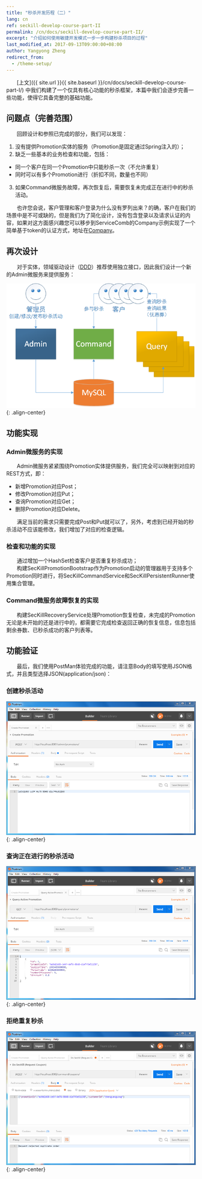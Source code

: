 ```yaml
---
title: "秒杀开发历程（二）"
lang: cn
ref: seckill-develop-course-part-II
permalink: /cn/docs/seckill-develop-course-part-II/
excerpt: "介绍如何使用敏捷开发模式一步一步构建秒杀项目的过程"
last_modified_at: 2017-09-13T09:00:00+08:00
author: Yangyong Zheng
redirect_from:
  - /theme-setup/
---
```


　　[上文]({{ site.url }}{{ site.baseurl }}/cn/docs/seckill-develop-course-part-I/) 中我们构建了一个仅具有核心功能的秒杀框架，本篇中我们会逐步完善一些功能，使得它具备完整的基础功能。

## 问题点（完善范围）
　　回顾设计和参照已完成的部分，我们可以发现：  
1. 没有提供Promotion实体的服务（Promotion是固定通过Spring注入的）；  
2. 缺乏一些基本的业务检查和功能，包括：  
 * 同一个客户在同一个Promotion中只能秒杀一次（不允许重复）  
 * 同时可以有多个Promotion进行（折扣不同，数量也不同）  
3. 如果Command微服务故障，再次恢复后，需要恢复未完成正在进行中的秒杀活动。  

　　也许您会说，客户管理和客户登录为什么没有罗列出来？的确，客户在我们的场景中是不可或缺的，但是我们为了简化设计，没有包含登录以及请求认证的内容，如果对这方面感兴趣您可以移步到ServiceComb的Company示例实现了一个简单基于token的认证方式，地址在[Company](https://github.com/ServiceComb/ServiceComb-Company-WorkShop)。

## 再次设计
　　对于实体，领域驱动设计（[DDD](https://en.wikipedia.org/wiki/Domain-driven_design)）推荐使用独立接口，因此我们设计一个新的Admin微服务来提供服务：

![图1 增加了Admin微服务后的架构](/assets/images/seckill-develop-course-part-II-arth.png){: .align-center}

## 功能实现
### Admin微服务的实现
　　Admin微服务紧紧围绕Promotion实体提供服务，我们完全可以映射到对应的REST方式，即：
* 新增Promotion对应Post；　　
* 修改Promotion对应Put；　　
* 查询Promotion对应Get；　　
* 删除Promotion对应Delete。　　

　　满足当前的需求只需要完成Post和Put就可以了，另外，考虑到已经开始的秒杀活动不应该能修改，我们增加了对应的检查逻辑。

### 检查和功能的实现
　　通过增加一个HashSet检查客户是否重复秒杀成功；  
　　构建SecKillPromotionBootstrap作为Promotion启动的管理器用于支持多个Promotion同时进行，将SecKillCommandService和SecKillPersistentRunner使用集合管理。

### Command微服务故障恢复的实现
　　构建SecKillRecoveryService处理Promotion恢复检查，未完成的Promotion无论是未开始的还是进行中的，都需要它完成检查返回正确的恢复信息，信息包括剩余券数、已秒杀成功的客户列表等。

## 功能验证
　　最后，我们使用PostMan体验完成的功能，请注意Body的填写使用JSON格式，并且类型选择JSON(application/json)：
### 创建秒杀活动

![图2 创建秒杀活动](/assets/images/seckill-develop-course-part-II-create-promotion.png){: .align-center}

### 查询正在进行的秒杀活动

![图3 查询正在进行的秒杀活动](/assets/images/seckill-develop-course-part-II-query-active-promotion.png){: .align-center}

### 拒绝重复秒杀

![图4 拒绝重复秒杀](/assets/images/seckill-develop-course-part-II-reject-duplicate-grab.png){: .align-center}
